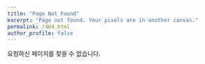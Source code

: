 ```yaml
---
title: "Page Not Found"
excerpt: "Page not found. Your pixels are in another canvas."
permalink: /404.html
author_profile: false
---
```


요청하신 페이지를 찾을 수 없습니다.

<script>
  var GOOG_FIXURL_LANG = 'en';
  var GOOG_FIXURL_SITE = 'https://devjunhong.github.io/'
</script>
<script src="https://linkhelp.clients.google.com/tbproxy/lh/wm/fixurl.js">
</script>